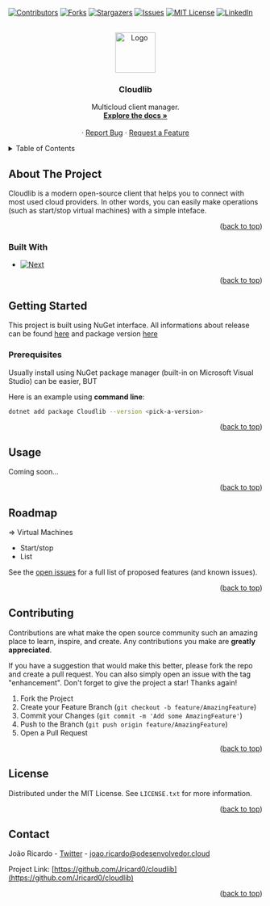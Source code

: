 <a name="readme-top"></a>
[![Contributors][contributors-shield]][contributors-url]
[![Forks][forks-shield]][forks-url]
[![Stargazers][stars-shield]][stars-url]
[![Issues][issues-shield]][issues-url]
[![MIT License][license-shield]][license-url]
[![LinkedIn][linkedin-shield]][linkedin-url]



<!-- PROJECT LOGO -->
<br />
<div align="center">
  <a href="https://github.com/Jricard0/cloudlib">
    <img src="images/logo.png" alt="Logo" width="80" height="80">
  </a>

<h3 align="center">Cloudlib</h3>

  <p align="center">
    Multicloud client manager.
    <br />
    <a href=""><strong>Explore the docs »</strong></a>
    <br />
    <br />
    ·
    <a href="https://github.com/Jricard0/cloudlib/issues">Report Bug</a>
    ·
    <a href="https://github.com/Jricard0/cloudlib/issues">Request a Feature</a>
  </p>
</div>



<!-- TABLE OF CONTENTS -->
<details>
  <summary>Table of Contents</summary>
  <ol>
    <li>
      <a href="#about-the-project">About The Project</a>
      <ul>
        <li><a href="#built-with">Built With</a></li>
      </ul>
    </li>
    <li>
      <a href="#getting-started">Getting Started</a>
      <ul>
        <li><a href="#prerequisites">Prerequisites</a></li>
        <li><a href="#installation">Installation</a></li>
      </ul>
    </li>
    <li><a href="#usage">Usage</a></li>
    <li><a href="#roadmap">Roadmap</a></li>
    <li><a href="#contributing">Contributing</a></li>
    <li><a href="#license">License</a></li>
    <li><a href="#contact">Contact</a></li>
    <li><a href="#acknowledgments">Acknowledgments</a></li>
  </ol>
</details>



<!-- ABOUT THE PROJECT -->
## About The Project

Cloudlib is a modern open-source client that helps you to connect with most used cloud providers. In other words, you can easily make operations (such as start/stop virtual machines) with a simple inteface.

<p align="right">(<a href="#readme-top">back to top</a>)</p>



### Built With

* [![Next][Next.js]][Next-url]

<p align="right">(<a href="#readme-top">back to top</a>)</p>



<!-- GETTING STARTED -->
## Getting Started

This project is built using NuGet interface. All informations about release can be found [here](https://github.com/Jricard0/Cloudlib/releases) and package version [here](https://github.com/Jricard0/Cloudlib/pkgs/nuget/Cloudlib)

### Prerequisites

Usually install using NuGet package manager (built-in on Microsoft Visual Studio) can be easier, BUT

Here is an example using **command line**:
```sh
dotnet add package Cloudlib --version <pick-a-version>
```

<p align="right">(<a href="#readme-top">back to top</a>)</p>



<!-- USAGE EXAMPLES -->
## Usage

Coming soon...

<p align="right">(<a href="#readme-top">back to top</a>)</p>



<!-- ROADMAP -->
## Roadmap

=> Virtual Machines
- Start/stop
- List
 
See the [open issues](https://github.com/Jricard0/cloudlib/issues) for a full list of proposed features (and known issues).

<p align="right">(<a href="#readme-top">back to top</a>)</p>



<!-- CONTRIBUTING -->
## Contributing

Contributions are what make the open source community such an amazing place to learn, inspire, and create. Any contributions you make are **greatly appreciated**.

If you have a suggestion that would make this better, please fork the repo and create a pull request. You can also simply open an issue with the tag "enhancement".
Don't forget to give the project a star! Thanks again!

1. Fork the Project
2. Create your Feature Branch (`git checkout -b feature/AmazingFeature`)
3. Commit your Changes (`git commit -m 'Add some AmazingFeature'`)
4. Push to the Branch (`git push origin feature/AmazingFeature`)
5. Open a Pull Request

<p align="right">(<a href="#readme-top">back to top</a>)</p>



<!-- LICENSE -->
## License

Distributed under the MIT License. See `LICENSE.txt` for more information.

<p align="right">(<a href="#readme-top">back to top</a>)</p>



<!-- CONTACT -->
## Contact

João Ricardo - [Twitter](https://twitter.com/twitter_handle) - joao.ricardo@odesenvolvedor.cloud

Project Link: [https://github.com/Jricard0/cloudlib](https://github.com/Jricard0/cloudlib)

<p align="right">(<a href="#readme-top">back to top</a>)</p>

<!-- MARKDOWN LINKS & IMAGES -->
<!-- https://www.markdownguide.org/basic-syntax/#reference-style-links -->
[contributors-shield]: https://img.shields.io/github/contributors/Jricard0/cloudlib.svg?style=for-the-badge
[contributors-url]: https://github.com/Jricard0/cloudlib/graphs/contributors
[forks-shield]: https://img.shields.io/github/forks/Jricard0/cloudlib.svg?style=for-the-badge
[forks-url]: https://github.com/Jricard0/cloudlib/network/members
[stars-shield]: https://img.shields.io/github/stars/Jricard0/cloudlib.svg?style=for-the-badge
[stars-url]: https://github.com/Jricard0/cloudlib/stargazers
[issues-shield]: https://img.shields.io/github/issues/Jricard0/cloudlib.svg?style=for-the-badge
[issues-url]: https://github.com/Jricard0/cloudlib/issues
[license-shield]: https://img.shields.io/github/license/Jricard0/cloudlib.svg?style=for-the-badge
[license-url]: https://github.com/Jricard0/cloudlib/blob/master/LICENSE.txt
[linkedin-shield]: https://img.shields.io/badge/-LinkedIn-black.svg?style=for-the-badge&logo=linkedin&colorB=555
[linkedin-url]: https://linkedin.com/in/joão-ricardo-oliveira-silva
[product-screenshot]: images/screenshot.png
[Next.js]: https://img.shields.io/badge/.Net7-000000?style=for-the-badge&logo=dotnet6&logoColor=white
[Next-url]: https://learn.microsoft.com/pt-br/dotnet/core/whats-new/dotnet-6
[React.js]: https://img.shields.io/badge/React-20232A?style=for-the-badge&logo=react&logoColor=61DAFB
[React-url]: https://reactjs.org/
[Vue.js]: https://img.shields.io/badge/Vue.js-35495E?style=for-the-badge&logo=vuedotjs&logoColor=4FC08D
[Vue-url]: https://vuejs.org/
[Angular.io]: https://img.shields.io/badge/Angular-DD0031?style=for-the-badge&logo=angular&logoColor=white
[Angular-url]: https://angular.io/
[Svelte.dev]: https://img.shields.io/badge/Svelte-4A4A55?style=for-the-badge&logo=svelte&logoColor=FF3E00
[Svelte-url]: https://svelte.dev/
[Laravel.com]: https://img.shields.io/badge/Laravel-FF2D20?style=for-the-badge&logo=laravel&logoColor=white
[Laravel-url]: https://laravel.com
[Bootstrap.com]: https://img.shields.io/badge/Bootstrap-563D7C?style=for-the-badge&logo=bootstrap&logoColor=white
[Bootstrap-url]: https://getbootstrap.com
[JQuery.com]: https://img.shields.io/badge/jQuery-0769AD?style=for-the-badge&logo=jquery&logoColor=white
[JQuery-url]: https://jquery.com 